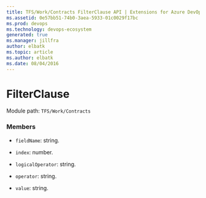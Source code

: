 ```yaml
---
title: TFS/Work/Contracts FilterClause API | Extensions for Azure DevOps Services
ms.assetid: 0e57bb51-74b0-3aea-5933-01c0029f17bc
ms.prod: devops
ms.technology: devops-ecosystem
generated: true
ms.manager: jillfra
author: elbatk
ms.topic: article
ms.author: elbatk
ms.date: 08/04/2016
---
```


# FilterClause

Module path: `TFS/Work/Contracts`


### Members

* `fieldName`: string. 

* `index`: number. 

* `logicalOperator`: string. 

* `operator`: string. 

* `value`: string. 

